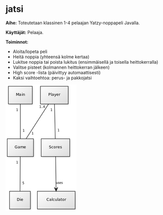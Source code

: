 jatsi
=====

**Aihe:** Toteutetaan klassinen 1-4 pelaajan Yatzy-noppapeli Javalla.

**Käyttäjät:** Pelaaja.

**Toiminnot:**
- Aloita/lopeta peli
- Heitä noppia (yhteensä kolme kertaa)
- Lukitse noppia tai poista lukitus (ensimmäisellä ja toisella heittokerralla)
- Valitse pisteet (kolmannen heittokerran jälkeen)
- High score -lista (päivittyy automaattisesti)
- Kaksi vaihtoehtoa: perus- ja pakkojatsi

![Luokkakaavio](dokumentointi/luokkakaavio.png?raw=true)
